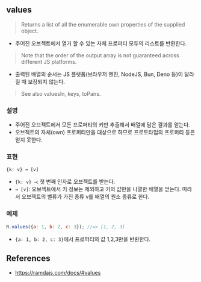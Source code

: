 ## values
> Returns a list of all the enumerable own properties of the supplied object.
- 주어진 오브젝트에서 열거 할 수 있는 자체 프로퍼티 모두의 리스트를 반환한다.
> Note that the order of the output array is not guaranteed across different JS platforms.
- 출력된 배열의 순서는 JS 플렛폼(브라우저 엔진, NodeJS, Bun, Deno 등)이 달라질 때 보장되지 않는다. 
> See also valuesIn, keys, toPairs.

### 설명
- 주어진 오브젝트에서 모든 프로퍼티의 키만 추출해서 배열에 담은 결과를 얻는다.
- 오브젝트의 자체(own) 프로퍼티만을 대상으로 하므로 프로토타입의 프로퍼티 등은 얻지 못한다.

### 표현
```
{k: v} → [v]
```
- `{k: v} →`: 첫 번째 인자로 오브젝트를 받는다.
- `→ [v]`: 오브젝트에서 키 정보는 제외하고 키의 값만을 나열한 배열을 얻는다. 따라서 오브젝트의 벨류가 가진 종류 v를 배열의 원소 종류로 한다.

### 예제
```js
R.values({a: 1, b: 2, c: 3}); //=> [1, 2, 3]
```
- `{a: 1, b: 2, c: 3}`에서 프로퍼티의 값 1,2,3만을 반환한다.

## References
- https://ramdajs.com/docs/#values
